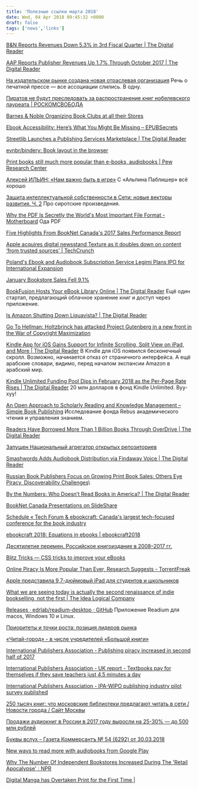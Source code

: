```yaml
---
title: 'Полезные ссылки марта 2018'
date: Wed, 04 Apr 2018 09:45:32 +0000
draft: false
tags: ['news','links']
---
```


[B&N Reports Revenues Down 5.3% in 3rd Fiscal Quarter | The Digital Reader](https://the-digital-reader.com/2018/03/01/bn-reports-revenues-5-3-3rd-fiscal-quarter/)

[AAP Reports Publisher Revenues Up 1.7% Through October 2017 | The Digital Reader](https://the-digital-reader.com/2018/03/01/aap-reports-publisher-revenues-1-7-october-2017/)

[На издательском рынке создана новая отраслевая организация](http://www.unkniga.ru/company-news/8058-na-izdatelskom-rynke-sozdana-novaya-otraslevaya-organizatsiya.html) Речь о печатной прессе — все ассоциации слились. В одну.

[Пиратов не будут преследовать за распространение книг нобелевского лауреата | РОСКОМСВОБОДА](https://roskomsvoboda.org/36864/)

[Barnes & Noble Organizing Book Clubs at all their Stores](https://goodereader.com/blog/bookselling/barnes-noble-organizing-book-clubs-at-all-their-stores)

[Ebook Accessibility: Here’s What You Might Be Missing – EPUBSecrets](http://epubsecrets.com/ebook-accessibility-heres-what-you-might-be-missing.php)

[Streetlib Launches a Publishing Services Marketplace | The Digital Reader](https://the-digital-reader.com/2018/03/06/streetlib-launches-publishing-services-marketplace/)

[evnbr/bindery: Book layout in the browser](https://github.com/evnbr/bindery)

[Print books still much more popular than e-books, audiobooks | Pew Research Center](http://www.pewresearch.org/fact-tank/2018/03/08/nearly-one-in-five-americans-now-listen-to-audiobooks/)

[Алексей ИЛЬИН: «Нам важно быть в игре»](http://www.unkniga.ru/face/8084-aleksey-iljin-nam-vazhno-byt-v-igre.html) С «Альпина Паблишер» всё хорошо

[Защита интеллектуальной собственности в Сети: новые векторы развития. Ч. 2](http://www.unkniga.ru/copyright/copyrightcom/8086-zaschita-intel-sobstvennosti-v-seti-2.html) Про сиротские произведения.

[Why the PDF Is Secretly the World's Most Important File Format - Motherboard](https://motherboard.vice.com/en_us/article/pam43n/why-the-pdf-is-secretly-the-worlds-most-important-file-format) Ода PDF

[Five Highlights From BookNet Canada's 2017 Sales Performance Report](https://publishingperspectives.com/2018/03/five-highlights-from-booknet-canada-2017-market-report/)

[Apple acquires digital newsstand Texture as it doubles down on content ‘from trusted sources’ | TechCrunch](https://techcrunch.com/2018/03/12/apple-acquires-digital-newsstand-texture-as-it-doubles-down-on-content-from-trusted-sources/)

[Poland's Ebook and Audiobook Subscription Service Legimi Plans IPO for International Expansion](https://publishingperspectives.com/2018/03/poland-ebook-subscription-legimi-ipo-germany-china-expansion/)

[January Bookstore Sales Fell 9.1%](https://www.publishersweekly.com/pw/by-topic/industry-news/bookselling/article/76317-january-bookstore-sales-fell-9-1.html)

[BookFusion Hosts Your eBook Library Online | The Digital Reader](https://the-digital-reader.com/2018/03/15/bookfusion-hosts-your-ebook-library-online/) Ещё один стартап, предлагающий облачное хранение книг и доступ через приложение.

[Is Amazon Shutting Down Liquavista? | The Digital Reader](https://the-digital-reader.com/2018/03/15/is-amazon-shutting-down-liquavista/)

[Go To Hellman: Holtzbrinck has attacked Project Gutenberg in a new front in the War of Copyright Maximization](https://go-to-hellman.blogspot.ru/2018/03/holtzbrinck-has-attacked-project.html)

[Kindle App for iOS Gains Support for Infinite Scrolling, Split View on iPad, and More | The Digital Reader](https://the-digital-reader.com/2018/03/19/kindle-app-for-ios-gains-support-for-infinite-scrolling-split-view-on-ipad-and-more/) В Kindle для iOS появился бесконечный скролл. Возможно, начинается отказ от страничного интерфейса. А ещё арабские словари, видимо, перед началом экспансии Amazon в арабский мир.

[Kindle Unlimited Funding Pool Dips in February 2018 as the Per-Page Rate Rises | The Digital Reader](https://the-digital-reader.com/2018/03/16/kindle-unlimited-funding-pool-dips-in-february-2018-as-the-per-page-rate-rises/) 20 млн долларов в фонд Kindle Unlimited. Вуу-хуу!

[An Open Approach to Scholarly Reading and Knowledge Management – Simple Book Publishing](https://press.rebus.community/scholarlyreading/) Исследование фонда Rebus академического чтения и управления знанием.

[Readers Have Borrowed More Than 1 Billion Books Through OverDrive | The Digital Reader](https://the-digital-reader.com/2018/03/20/readers-have-borrowed-more-than-1-million-books-through-overdrive/)

[Запущен Национальный агрегатор открытых репозиториев](http://www.unkniga.ru/company-news/8111-zapuschen-nac-agregator-otkrytyh-.html)

[Smashwords Adds Audiobook Distribution via Findaway Voice | The Digital Reader](https://the-digital-reader.com/2018/03/21/smashwords-adds-audiobook-distribution-via-findaway-voice/)

[Russian Book Publishers Focus on Growing Print Book Sales: Others Eye Piracy, Discoverability Challenges](https://publishingperspectives.com/2018/03/russian-publishers-issues-print-vat-piracy-discoverabilty/)\

[By the Numbers: Who Doesn’t Read Books in America? | The Digital Reader](https://the-digital-reader.com/2018/03/24/by-the-numbers-who-doesnt-read-books-in-america/)

[BookNet Canada Presentations on SlideShare](https://www.slideshare.net/booknetcanada/presentations)

[Schedule « Tech Forum & ebookcraft: Canada's largest tech-focused conference for the book industry](http://techforum.booknetcanada.ca/schedule/)

[ebookcraft 2018: Equations in ebooks | ebookcraft2018](https://pkra.github.io/ebookcraft2018/)

[Десятилетие перемен. Российское книгоиздание в 2008–2017 гг.](http://www.unkniga.ru/bookrinok/knigniy-rinok/8138-desyatiletie-peremen-rossijskoe-knigoizdanie-v-2008-2017.html)

[Blitz Tricks — CSS tricks to improve your eBooks](https://friendsofepub.github.io/eBookTricks/)

[Online Piracy Is More Popular Than Ever, Research Suggests - TorrentFreak](https://torrentfreak.com/online-piracy-is-more-popular-than-ever-research-suggests-180321/)

[Apple представила 9,7-дюймовый iPad для студентов и школьников](https://tjournal.ru/68259-apple-predstavila-9-7-dyuymovyy-ipad-dlya-studentov-i-shkolnikov)

[What we are seeing today is actually the second renaissance of indie bookselling, not the first | The Idea Logical Company](https://www.idealog.com/blog/what-we-are-seeing-today-is-actually-the-second-renaissance-of-indie-bookselling-not-the-first/)

[Releases · edrlab/readium-desktop · GitHub](https://github.com/edrlab/readium-desktop/releases) Приложение Readium для macos, Windows 10 и Linux.

[Приоритеты и точки роста: позиция лидеров рынка](http://www.unkniga.ru/bookrinok/mirizdat/8149-prioritety-i-tochki-rosta-pozitsiya-liderov-rynka.html)

[«Читай-город» - в числе учредителей «Большой книги»](http://www.unkniga.ru/company-news/8140-chitaj-gorod-v-chisle-uchrediteley-bolshoy-knigi.html)

[International Publishers Association - Publishing piracy increased in second half of 2017](https://www.internationalpublishers.org/policy-issues/piracy/knowledge-bank-literacy-and-reading/650-publishing-piracy-increased-in-second-half-of-2017)

[International Publishers Association - UK report - Textbooks pay for themselves if they save teachers just 4.5 minutes a day](https://www.internationalpublishers.org/educational-publishing/education-publishing-news/649-uk-report-textbooks-pay-for-themselves-if-they-save-teachers-just-4-5-minutes-a-day)

[International Publishers Association - IPA-WIPO publishing industry pilot survey published](https://internationalpublishers.org/market-insights/data-and-statistics/648-ipa-wipo-publishing-industry-pilot-survey-published)

[250 тысяч книг: что московские библиотеки предлагают читать в сети / Новости города / Сайт Москвы](https://www.mos.ru/news/item/37966073/)

[Продажи аудиокниг в России в 2017 году выросли на 25-30% — до 500 млн рублей](https://vc.ru/35523-prodazhi-audioknig-v-rossii-v-2017-godu-vyrosli-na-25-30-do-500-mln-rubley)

[Буквы вслух – Газета Коммерсантъ № 54 (6292) от 30.03.2018](https://www.kommersant.ru/doc/3587592)

[New ways to read more with audiobooks from Google Play](https://www.blog.google/products/google-play/new-ways-read-more-audiobooks-google-play/)

[Why The Number Of Independent Bookstores Increased During The 'Retail Apocalypse' : NPR](https://www.npr.org/2018/03/29/598053563/why-the-number-of-independent-bookstores-increased-during-the-retail-apocalypse)

[Digital Manga has Overtaken Print for the First Time |](https://goodereader.com/blog/manga-and-anime-news/digital-manga-has-overtook-print-for-the-first-time)